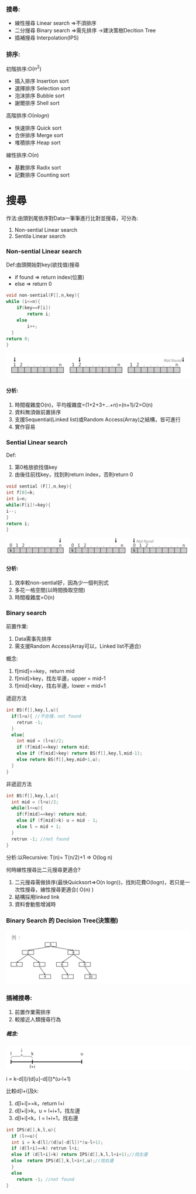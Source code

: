 ### 搜尋:
* 線性搜尋 Linear search =>不須排序
* 二分搜尋 Binary search =>需先排序 ->建決策樹Decition Tree
* 插補搜尋 Interpolation(IPS)

### 排序:
初階排序:O($n^2$)
* 插入排序 Insertion sort
* 選擇排序 Selection sort
* 泡沫排序 Bubble sort
* 謝爾排序 Shell sort

高階排序:O($nlogn$)
* 快速排序 Quick sort
* 合併排序 Merge sort
* 堆積排序 Heap sort

線性排序:O($n$)
* 基數排序 Radix sort
* 記數排序 Counting sort


# 搜尋
作法:由頭到尾依序對Data一筆筆進行比對並搜尋，可分為:
1. Non-sential Linear search
2. Sentila Linear search

### Non-sential Linear search
Def:由頭開始對key(欲找值)搜尋
- if found => return index(位置)
-    else  => return 0

```C++
void non-sential(F[],n,key){
while (i<=n){
    if(key==F[i])
        return i;
    else
        i++;
  }
return 0;
}
```
![](assets/markdown-img-paste-20210819205829131.png)
#### 分析:
1. 時間複雜度O(n)，平均複雜度=(1+2+3+...+n)=(n+1)/2=O(n)
2. 資料無須做前置排序
3. 支援Sequential(Linked list)或Random Access(Array)之結構，皆可進行
4. 實作容易

### Sential Linear search
Def:
1. 第0格放欲找值key
2. 由後往前找key，找到則return index，否則return 0

```C++
void sential (F[],n,key){
int f[0]=k;
int i=n;
while(F[i]!=key){
i--;
}
return i;
}
```
![](assets/markdown-img-paste-20210819210716653.png)

#### 分析:
1. 效率較non-sential好，因為少一個判別式
2. 多花一格空間(以時間換取空間)
3. 時間複雜度=O(n)

### Binary search
前置作業:
1. Data需事先排序
2. 需支援Random Access(Array可以，Linked list不適合)

概念:
1. f[mid]==key，return mid
2. f[mid]>key，找左半邊，upper = mid-1
3. f[mid]<key，找右半邊，lower = mid+1

遞迴方法
```C++
int BS(f[],key,l,u){
  if(l>u){ //不合理，not found
    retrun -1;
  }
  else{
    int mid = (l+u)/2;
    if (f[mid]==key) return mid;
    else if (f[mid]>key) return BS(f[],key,l,mid-1);
    else return BS(f[],key,mid+1,u);
  }
}
```

非遞迴方法
```C++
int BS(f[],key,l,u){
  int mid = (l+u)/2;
  while(l<=u){
    if(f[mid]==key) return mid;
    else if (f[mid]>k) u = mid - 1;
    else l = mid + 1;
  }
  retrun -1; //not found
}
```
分析:以Recursive:
T(n)= T(n/2)+1 => O(log n)

何時線性搜尋比二元搜尋更適合?
1. 二元搜尋需做排序(最快Quicksort=>O(n logn))，找則花費O(logn)，若只是一次性搜尋，線性搜尋更適合( O(n) )
2. 結構採用linked link
3. 資料會動態增減時

### Binary Search 的 Decision Tree(決策樹)
![](assets/markdown-img-paste-2021082221171636.png)

### 插補搜尋:
  1. 前置作業需排序
  2. 較接近人類搜尋行為

##### 概念:
  ![](assets/markdown-img-paste-20210822211906242.png)

  i = k-d[l]/(d[u]-d[l])*(u-l+1)

  比較d[l+i]及k:
  1. d[l+i]==k，return l+i
  2. d[l+i]>k，u = l+i+1，找左邊
  3. d[l+i]<k，l = l+i+1，找右邊

```C++
int IPS(d[],k,l,u){
  if (l<=u){
  int i = k-d[l]/(d[u]-d[l])*(u-l+1);
  if (d[l+i]==k) retrun l+i;
  else if (d[l+i]>k) return IPS(d[],k,l,l+i+1);//找左邊
  else  return IPS(d[],k,l+i+1,u);//找右邊
  }
  else
    return -1; //not found
}
```
